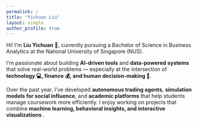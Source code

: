 ```yaml
---
permalink: /
title: "Yichuan Liu"
layout: single
author_profile: true
---
```

Hi! I'm **Liu Yichuan** 👋, currently pursuing a Bachelor of Science in Business Analytics at the National University of Singapore (NUS). 

I'm passionate about building **AI-driven tools** and **data-powered systems** that solve real-world problems — especially at the intersection of **technology 💻, finance 💰, and human decision-making 🧠**.

Over the past year, I've developed **autonomous trading agents**, **simulation models for social influence**, and **academic platforms** that help students manage coursework more efficiently. I enjoy working on projects that combine **machine learning, behavioral insights, and interactive visualizations** .